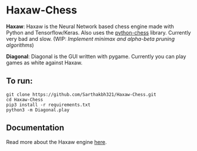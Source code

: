 # Haxaw-Chess

**Haxaw**: Haxaw is the Neural Network based chess engine made with Python and Tensorflow/Keras. Also uses the [python-chess](https://github.com/niklasf/python-chess) library. Currently very bad and slow. (WIP: *Implement minimax and alpha-beta pruning algorithms*)

**Diagonal**: Diagonal is the GUI written with pygame. Currently you can play games as white against Haxaw.


## To run:


	git clone https://github.com/Sarthakbh321/Haxaw-Chess.git  
	cd Haxaw-Chess
	pip3 install -r requirements.txt
	python3 -m Diagonal.play



## Documentation

Read more about the Haxaw engine [here](Haxaw/README.md).
